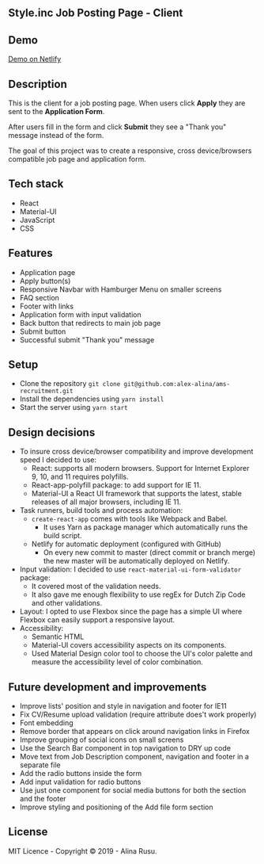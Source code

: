 
## Style.inc Job Posting Page - Client

## Demo
[Demo on Netlify ](https://optimistic-lamarr-981db4.netlify.com/)

## Description

This is the client for a job posting page. When users click **Apply** they are sent to the **Application Form**. 

After users fill in the form and click **Submit** they see a "Thank you" message instead of the form.

The goal of this project was to create a responsive, cross device/browsers compatible job page and application form.

## Tech stack

* React
* Material-UI
* JavaScript
* CSS

## Features

* Application page
* Apply button(s)
* Responsive Navbar with Hamburger Menu on smaller screens
* FAQ section
* Footer with links
* Application form with input validation 
* Back button that redirects to main job page
* Submit button
* Successful submit "Thank you" message

## Setup

* Clone the repository `git clone git@github.com:alex-alina/ams-recruitment.git`
* Install the dependencies using `yarn install`
* Start the server using `yarn start`

## Design decisions
 
* To insure cross device/browser compatibility and improve development speed I decided to use:
  * React: supports all modern browsers. Support for Internet Explorer 9, 10, and 11 requires polyfills.
  * React-app-polyfill package: to add support for IE 11.
  * Material-UI a React UI framework that supports the latest, stable releases of all major browsers, including IE 11.
* Task runners, build tools and process automation:
  * `create-react-app` comes with tools like Webpack and Babel.
    * It uses Yarn as package manager which automatically runs the build script. 
  * Netlify for automatic deployment (configured with GitHub)
    * On every new commit to master (direct commit or branch merge) the new master will be automatically deployed on Netlify.
* Input validation: I decided to use `react-material-ui-form-validator` package:
  * It covered most of the validation needs. 
  * It also gave me enough flexibility to use regEx for Dutch Zip Code and other validations.
* Layout: I opted to use Flexbox since the page has a simple UI where Flexbox can easily support a responsive layout.
* Accessibility:
  * Semantic HTML
  * Material-UI covers accessibility aspects on its components.
  * Used Material Design color tool to choose the UI's color palette and measure the accessibility level of color combination.

## Future development and improvements

* Improve lists' position and style in navigation and footer for IE11
* Fix CV/Resume upload validation (require attribute does't work properly)
* Font embedding
* Remove border that appears on click around navigation links in Firefox 
* Improve grouping of social icons on small screens
* Use the Search Bar component in top navigation to DRY up code
* Move text from Job Description component, navigation and footer in a separate file
* Add the radio buttons inside the form 
* Add input validation for radio buttons
* Use just one component for social media buttons for both the section and the footer
* Improve styling and positioning of the Add file form section

## License

MIT Licence - Copyright &copy; 2019 - Alina Rusu.
